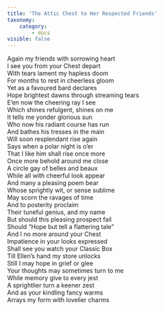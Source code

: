 ```yaml
---
title: 'The Attic Chest to Her Respected Friends'
taxonomy:
    category:
        - docs
visible: false
---
```


Again my friends with sorrowing heart  
I see you from your Chest depart  
With tears lament my hapless doom  
For months to rest in cheerless gloom  
Yet as a favoured bard declares  
Hope brightest dawns through streaming tears  
E’en now the cheering ray I see  
Which shines refulgent, shines on me  
It tells me yonder glorious sun  
Who now his radiant course has run  
And bathes his tresses in the main  
Will soon resplendant rise again  
Says when a polar night is o’er  
That I like him shall rise once more  
Once more behold around me close  
A circle gay of belles and beaux  
While all with cheerful look appear  
And many a pleasing poem bear  
Whose sprightly wit, or sense sublime  
May scorn the ravages of time  
And to posterity proclaim  
Their tuneful genius, and my name  
But should this pleasing prospect fail  
Should “Hope but tell a flattering tale”  
And I no more around your Chest  
Impatience in your looks expressed  
Shall see you watch your Classic Box  
Till Ellen’s hand my store unlocks  
Still I may hope in grief or glee  
Your thoughts may sometimes turn to me  
While memory give to every jest  
A sprightlier turn a keener zest  
And as your kindling fancy warms  
Arrays my form with lovelier charms  